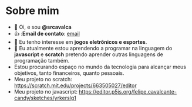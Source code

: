 # Sobre mim 
- 👋 Oi, e sou **@srcavalca**
- 👍 :**Email de contato**: [email](felipediaaa@hotmail.com)
- 👀 Eu tenho interesse em **jogos eletrônicos e esportes**.
- 🌱 Eu atualmente estou aprendendo a programar na linguagem do **javascript** e **scratch** pretendo aprender outras linguagens de programação também.
- Estou procurando espaço no mundo da tecnologia para alcançar meus objetivos, tanto financeiros, quanto pessoais.
- Meu projeto no scratch: https://scratch.mit.edu/projects/663505027/editor 
- Meu projeto no javascript: https://editor.p5js.org/felipe.cavalcante-candy/sketches/yrkerslg1
